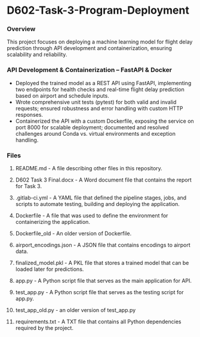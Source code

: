 # D602-Task-3-Program-Deployment
### Overview
This project focuses on deploying a machine learning model for flight delay prediction through API development and containerization, ensuring scalability and reliability.

### API Development & Containerization – FastAPI & Docker
-	Deployed the trained model as a REST API using FastAPI, implementing two endpoints for health checks and real-time flight delay prediction based on airport and schedule inputs.
-	Wrote comprehensive unit tests (pytest) for both valid and invalid requests; ensured robustness and error handling with custom HTTP responses.
-	Containerized the API with a custom Dockerfile, exposing the service on port 8000 for scalable deployment; documented and resolved challenges around Conda vs. virtual environments and exception handling.


### Files
1. README.md - A file describing other files in this repository.

2. D602 Task 3 Final.docx - A Word document file that contains the report for Task 3.

3. .gitlab-ci.yml - A YAML file that defined the pipeline stages, jobs, and scripts to automate testing, building and deploying the application.

4. Dockerfile - A file that was used to define the environment for containerizing the application.

5. Dockerfile_old - An older version of Dockerfile.

6. airport_encodings.json - A JSON file that contains encodings to airport data.

7. finalized_model.pkl - A PKL file that stores a trained model that can be loaded later for predictions.

8. app.py - A Python script file that serves as the main application for API.

9. test_app.py - A Python script file that serves as the testing script for app.py.

10. test_app_old.py - an older version of test_app.py

11. requirements.txt - A TXT file that contains all Python dependencies required by the project.
